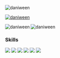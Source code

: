 <p align="left"> <img src="https://komarev.com/ghpvc/?username=daniween&label=Profile%20views&color=0e75b6&style=flat" alt="daniween" /> </p>

<p align="left"> <a href="https://github.com/ryo-ma/github-profile-trophy"><img src="https://github-profile-trophy.vercel.app/?username=daniween&theme=chalk" alt="daniween" /></a> </p>

<!-- <p align="left"> <a href="https://github.com/daniween" align="left"><img src="https://github-readme-stats.vercel.app/api/top-langs/?username=daniween&langs_count=10&icon_color=0891b2&hide_border=true&locale=en&custom_title=Top%20%Languages" alt="daniween" /> </a> </p>  -->
<p align="left"><img align="left" src="https://github-readme-stats.vercel.app/api/top-langs?username=daniween&show_icons=true&locale=en&layout=compact&bg_color=00000000" alt="daniween" /></p>
<p align="left"> <img align="center" src="https://github-readme-stats.vercel.app/api?username=daniween&show_icons=true&locale=en&bg_color=00000000" alt="daniween" /> </p>


### Skills

<p><img src="https://skillicons.dev/icons?i=react,angular,javascript,typescript,vuejs" />
<img src="https://skillicons.dev/icons?i=java,spring,php,symfony,python,nodejs" />
<img src="https://skillicons.dev/icons?i=postgres,mysql" />
<img src="https://skillicons.dev/icons?i=aws,azure" />
<img src="https://skillicons.dev/icons?i=phpstorm,postman,git,github,notion" />
<img src="https://skillicons.dev/icons?i=photoshop,figma" /></p>
